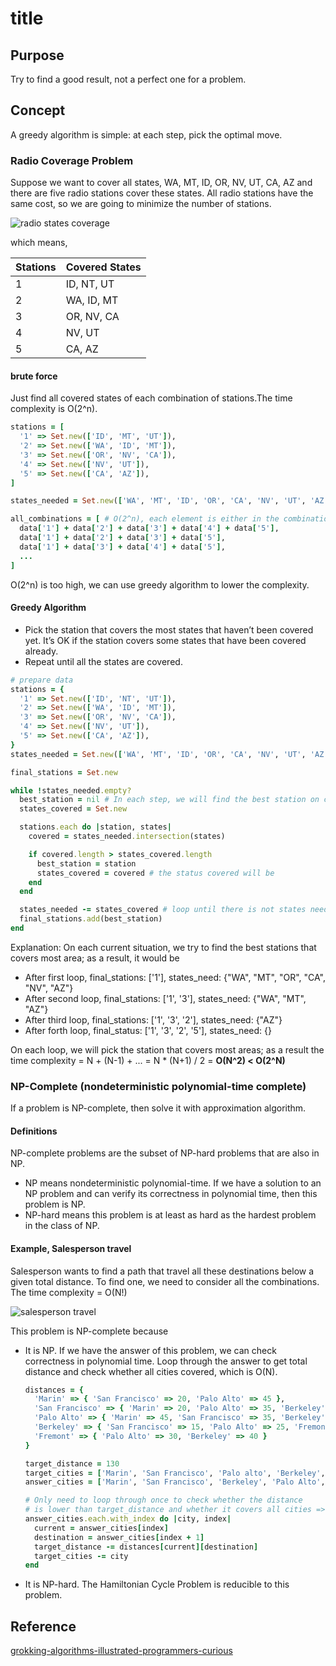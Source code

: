 # title

## Purpose

Try to find a good result, not a perfect one for a problem.

## Concept

A greedy algorithm is simple: at each step, pick the optimal move.

### Radio Coverage Problem

Suppose we want to cover all states, WA, MT, ID, OR, NV, UT, CA, AZ and there are five radio stations cover these states. All radio stations have the same cost, so we are going to minimize the number of stations.

![radio states coverage](assets/img/radio_states_coverage)

which means,

| Stations | Covered States |
|---|--------
| 1 | ID, NT, UT |
| 2 | WA, ID, MT |
| 3 | OR, NV, CA |
| 4 | NV, UT |
| 5 | CA, AZ |

#### brute force

Just find all covered states of each combination of stations.The time complexity is O(2^n).

```ruby
stations = [
  '1' => Set.new(['ID', 'MT', 'UT']),
  '2' => Set.new(['WA', 'ID', 'MT']),
  '3' => Set.new(['OR', 'NV', 'CA']),
  '4' => Set.new(['NV', 'UT']),
  '5' => Set.new(['CA', 'AZ']),
]

states_needed = Set.new(['WA', 'MT', 'ID', 'OR', 'CA', 'NV', 'UT', 'AZ'])

all_combinations = [ # O(2^n), each element is either in the combination or not
  data['1'] + data['2'] + data['3'] + data['4'] + data['5'],
  data['1'] + data['2'] + data['3'] + data['5'],
  data['1'] + data['3'] + data['4'] + data['5'],
  ...
]
```

O(2^n) is too high, we can use greedy algorithm to lower the complexity.

#### Greedy Algorithm

* Pick the station that covers the most states that haven’t been covered yet. It’s OK if the station covers some states that have been covered already.
* Repeat until all the states are covered.

```ruby
# prepare data
stations = {
  '1' => Set.new(['ID', 'NT', 'UT']),
  '2' => Set.new(['WA', 'ID', 'MT']),
  '3' => Set.new(['OR', 'NV', 'CA']),
  '4' => Set.new(['NV', 'UT']),
  '5' => Set.new(['CA', 'AZ']),
}
states_needed = Set.new(['WA', 'MT', 'ID', 'OR', 'CA', 'NV', 'UT', 'AZ'])

final_stations = Set.new

while !states_needed.empty?
  best_station = nil # In each step, we will find the best station on current situation
  states_covered = Set.new

  stations.each do |station, states|
    covered = states_needed.intersection(states)

    if covered.length > states_covered.length
      best_station = station
      states_covered = covered # the status covered will be
    end
  end

  states_needed -= states_covered # loop until there is not states needed
  final_stations.add(best_station)
end
```

Explanation: On each current situation, we try to find the best stations that covers most area; as a result, it would be

* After first loop, final_stations: ['1'], states_need: {"WA", "MT", "OR", "CA", "NV", "AZ"}
* After second loop, final_stations: ['1', '3'], states_need: {"WA", "MT", "AZ"}
* After third loop, final_stations: ['1', '3', '2'], states_need: {"AZ"}
* After forth loop, final_status: ['1', '3', '2', '5'], states_need: {}

On each loop, we will pick the station that covers most areas; as a result the time complexity = N + (N-1) + ... = N * (N+1) / 2 = **O(N^2) < O(2^N)**

### NP-Complete (nondeterministic polynomial-time complete)

If a problem is NP-complete, then solve it with approximation algorithm.

#### Definitions

NP-complete problems are the subset of NP-hard problems that are also in NP.

* NP means nondeterministic polynomial-time. If we have a solution to an NP problem and can verify its correctness in polynomial time, then this problem is NP.
* NP-hard means this problem is at least as hard as the hardest problem in the class of NP.

#### Example, Salesperson travel

Salesperson wants to find a path that travel all these destinations below a given total distance. To find one, we need to consider all the combinations. The time complexity = O(N!)

![salesperson travel](assets/img/salesperson_travel)

This problem is NP-complete because

* It is NP. If we have the answer of this problem, we can check correctness in polynomial time. Loop through the answer to get total distance and check whether all cities covered, which is O(N).
  ```ruby
  distances = {
    'Marin' => { 'San Francisco' => 20, 'Palo Alto' => 45 },
    'San Francisco' => { 'Marin' => 20, 'Palo Alto' => 35, 'Berkeley' => 15 },
    'Palo Alto' => { 'Marin' => 45, 'San Francisco' => 35, 'Berkeley' => 25, 'Fremont' => 30 },
    'Berkeley' => { 'San Francisco' => 15, 'Palo Alto' => 25, 'Fremont' => 40 },
    'Fremont' => { 'Palo Alto' => 30, 'Berkeley' => 40 }
  }
  
  target_distance = 130
  target_cities = ['Marin', 'San Francisco', 'Palo alto', 'Berkeley', 'Fremont']
  answer_cities = ['Marin', 'San Francisco', 'Berkeley', 'Palo Alto', 'Fremont', 'Marin']

  # Only need to loop through once to check whether the distance 
  # is lower than target_distance and whether it covers all cities => O(n) to check
  answer_cities.each.with_index do |city, index|
    current = answer_cities[index]
    destination = answer_cities[index + 1]
    target_distance -= distances[current][destination]
    target_cities -= city
  end
  ```
* It is NP-hard. The Hamiltonian Cycle Problem is reducible to this problem.


## Reference

[grokking-algorithms-illustrated-programmers-curious](https://www.amazon.com/Grokking-Algorithms-illustrated-programmers-curious/dp/1617292230)
